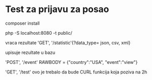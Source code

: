 # Test za prijavu za posao


composer install

php -S localhost:8080 -t public/



vraca rezultate
'GET', '/statistic'{?data_type= json, csv, xml} 




upisuje rezultate u bazu

'POST', '/event'
RAWBODY = {"country":"USA", "event":"view"}




'GET', '/test' 
ovo je trebalo da bude CURL funkcija koja poziva na 2h
